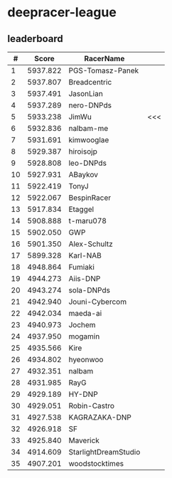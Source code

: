 # deepracer-league

## leaderboard

<!-- leaderboard -->
| # | Score | RacerName |   |
| - | ----- | --------- | - |
| 1 | 5937.822 | PGS-Tomasz-Panek | |
| 2 | 5937.807 | Breadcentric | |
| 3 | 5937.491 | JasonLian | |
| 4 | 5937.289 | nero-DNPds | |
| 5 | 5933.238 | JimWu | <<< |
| 6 | 5932.836 | nalbam-me | |
| 7 | 5931.691 | kimwooglae | |
| 8 | 5929.387 | hiroisojp | |
| 9 | 5928.808 | leo-DNPds | |
| 10 | 5927.931 | ABaykov | |
| 11 | 5922.419 | TonyJ | |
| 12 | 5922.067 | BespinRacer | |
| 13 | 5917.834 | Etaggel | |
| 14 | 5908.888 | t-maru078 | |
| 15 | 5902.050 | GWP | |
| 16 | 5901.350 | Alex-Schultz | |
| 17 | 5899.328 | Karl-NAB | |
| 18 | 4948.864 | Fumiaki | |
| 19 | 4944.273 | Aiis-DNP | |
| 20 | 4943.274 | sola-DNPds | |
| 21 | 4942.940 | Jouni-Cybercom | |
| 22 | 4942.034 | maeda-ai | |
| 23 | 4940.973 | Jochem | |
| 24 | 4937.950 | mogamin | |
| 25 | 4935.566 | Kire | |
| 26 | 4934.802 | hyeonwoo | |
| 27 | 4932.351 | nalbam | |
| 28 | 4931.985 | RayG | |
| 29 | 4929.189 | HY-DNP | |
| 30 | 4929.051 | Robin-Castro | |
| 31 | 4927.538 | KAGRAZAKA-DNP | |
| 32 | 4926.918 | SF | |
| 33 | 4925.840 | Maverick | |
| 34 | 4914.609 | StarlightDreamStudio | |
| 35 | 4907.201 | woodstocktimes | |
